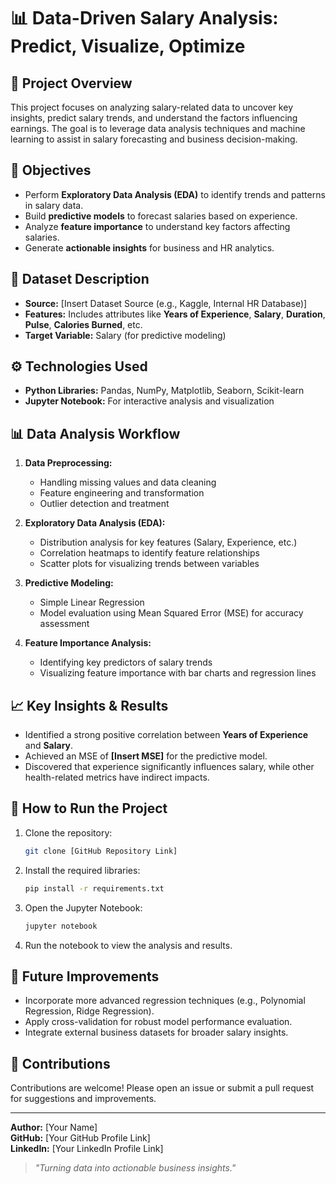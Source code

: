 # 📊 Data-Driven Salary Analysis: Predict, Visualize, Optimize 

## 📝 **Project Overview**

This project focuses on analyzing salary-related data to uncover key insights, predict salary trends, and understand the factors influencing earnings. The goal is to leverage data analysis techniques and machine learning to assist in salary forecasting and business decision-making.

## 🎯 **Objectives**

- Perform **Exploratory Data Analysis (EDA)** to identify trends and patterns in salary data.
- Build **predictive models** to forecast salaries based on experience.
- Analyze **feature importance** to understand key factors affecting salaries.
- Generate **actionable insights** for business and HR analytics.

## 📂 **Dataset Description**

- **Source:** [Insert Dataset Source (e.g., Kaggle, Internal HR Database)]
- **Features:** Includes attributes like **Years of Experience**, **Salary**, **Duration**, **Pulse**, **Calories Burned**, etc.
- **Target Variable:** Salary (for predictive modeling)

## ⚙️ **Technologies Used**

- **Python Libraries:** Pandas, NumPy, Matplotlib, Seaborn, Scikit-learn
- **Jupyter Notebook:** For interactive analysis and visualization

## 📊 **Data Analysis Workflow**

1. **Data Preprocessing:**
   - Handling missing values and data cleaning
   - Feature engineering and transformation
   - Outlier detection and treatment

2. **Exploratory Data Analysis (EDA):**
   - Distribution analysis for key features (Salary, Experience, etc.)
   - Correlation heatmaps to identify feature relationships
   - Scatter plots for visualizing trends between variables

3. **Predictive Modeling:**
   - Simple Linear Regression
   - Model evaluation using Mean Squared Error (MSE) for accuracy assessment

4. **Feature Importance Analysis:**
   - Identifying key predictors of salary trends
   - Visualizing feature importance with bar charts and regression lines

## 📈 **Key Insights & Results**

- Identified a strong positive correlation between **Years of Experience** and **Salary**.
- Achieved an MSE of **[Insert MSE]** for the predictive model.
- Discovered that experience significantly influences salary, while other health-related metrics have indirect impacts.

## 🚀 **How to Run the Project**

1. Clone the repository:
   ```bash
   git clone [GitHub Repository Link]
   ```
2. Install the required libraries:
   ```bash
   pip install -r requirements.txt
   ```
3. Open the Jupyter Notebook:
   ```bash
   jupyter notebook
   ```
4. Run the notebook to view the analysis and results.

## 🤔 **Future Improvements**

- Incorporate more advanced regression techniques (e.g., Polynomial Regression, Ridge Regression).
- Apply cross-validation for robust model performance evaluation.
- Integrate external business datasets for broader salary insights.

## 🙌 **Contributions**

Contributions are welcome! Please open an issue or submit a pull request for suggestions and improvements.

---

**Author:** [Your Name]  
**GitHub:** [Your GitHub Profile Link]  
**LinkedIn:** [Your LinkedIn Profile Link]  

> *"Turning data into actionable business insights."*

